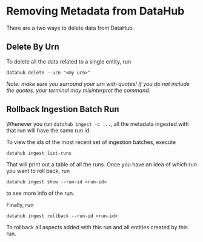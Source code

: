 # Removing Metadata from DataHub

There are a two ways to delete data from DataHub.

## Delete By Urn

To delete all the data related to a single entity, run

```aidl
datahub delete --urn "<my urn>"
```

_Note: make sure you surround your urn with quotes! If you do not include the quotes, your terminal may misinterpret the command._

## Rollback Ingestion Batch Run

Whenever you run `datahub ingest -c ...`, all the metadata ingested with that run will have the same run id.

To view the ids of the most recent set of ingestion batches, execute

```aidl
datahub ingest list-runs
```

That will print out a table of all the runs. Once you have an idea of which run you want to roll back, run

```aidl
datahub ingest show --run-id <run-id>
```

to see more info of the run.

Finally, run

```aidl
datahub ingest rollback --run-id <run-id>
```

To rollback all aspects added with this run and all entities created by this run.
